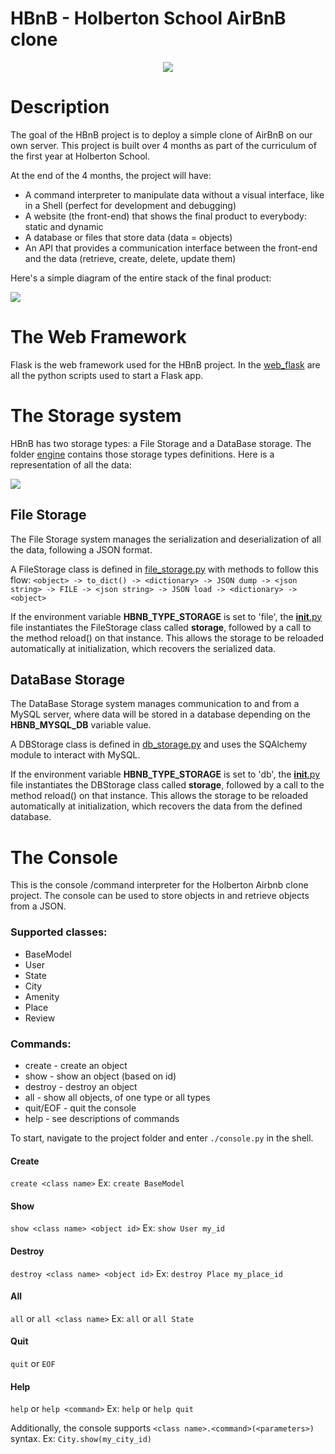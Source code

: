 # HBnB - Holberton School AirBnB clone

<p align="center">
    <img src="https://i.imgur.com/JOhaZ5m.png">
</p>

# Description

The goal of the HBnB project is to deploy a simple clone of AirBnB on our own server.
This project is built over 4 months as part of the curriculum of the first year at Holberton School.

At the end of the 4 months, the project will have:
- A command interpreter to manipulate data without a visual interface, like in a Shell (perfect for development and debugging)
- A website (the front-end) that shows the final product to everybody: static and dynamic
- A database or files that store data (data = objects)
- An API that provides a communication interface between the front-end and the data (retrieve, create, delete, update them)

Here's a simple diagram of the entire stack of the final product:

<p>
    <img src="https://i.imgur.com/sQ4tQRX.png">
</p>

# The Web Framework

Flask is the web framework used for the HBnB project.
In the [web_flask](./web_flask) are all the python scripts used to start a Flask app.

# The Storage system

HBnB has two storage types: a File Storage and a DataBase storage.
The folder [engine](./models/engine/) contains those storage types definitions.
Here is a representation of all the data:

<p>
    <img src="https://i.imgur.com/eNZMRuS.jpg">
</p>

## File Storage

The File Storage system manages the serialization and deserialization of all the data, following a JSON format.

A FileStorage class is defined in [file_storage.py](./models/engine/file_storage.py) with methods to follow this flow:
```<object> -> to_dict() -> <dictionary> -> JSON dump -> <json string> -> FILE -> <json string> -> JSON load -> <dictionary> -> <object>```

If the environment variable **HBNB_TYPE_STORAGE** is set to 'file', the [__init__.py](./models/__init__.py) file instantiates the FileStorage class called **storage**, followed by a call to the method reload() on that instance.
This allows the storage to be reloaded automatically at initialization, which recovers the serialized data.

## DataBase Storage

The DataBase Storage system manages communication to and from a MySQL server, where data will be stored in a database depending on the **HBNB_MYSQL_DB** variable value.

A DBStorage class is defined in [db_storage.py](./models/engine/db_storage.py) and uses the SQAlchemy module to interact with MySQL.

If the environment variable **HBNB_TYPE_STORAGE** is set to 'db', the [__init__.py](./models/__init__.py) file instantiates the DBStorage class called **storage**, followed by a call to the method reload() on that instance.
This allows the storage to be reloaded automatically at initialization, which recovers the data from the defined database.

# The Console

This is the console /command interpreter for the Holberton Airbnb clone project. The console can be used to store objects in and retrieve objects from a JSON.

### Supported classes:
* BaseModel
* User
* State
* City
* Amenity
* Place
* Review

### Commands:
* create - create an object
* show - show an object (based on id)
* destroy - destroy an object
* all - show all objects, of one type or all types
* quit/EOF - quit the console
* help - see descriptions of commands

To start, navigate to the project folder and enter `./console.py` in the shell.

#### Create
`create <class name>`
Ex:
`create BaseModel`

#### Show
`show <class name> <object id>`
Ex:
`show User my_id`

#### Destroy
`destroy <class name> <object id>`
Ex:
`destroy Place my_place_id`

#### All
`all` or `all <class name>`
Ex:
`all` or `all State`

#### Quit
`quit` or `EOF`

#### Help
`help` or `help <command>`
Ex:
`help` or `help quit`

Additionally, the console supports `<class name>.<command>(<parameters>)` syntax.
Ex:
`City.show(my_city_id)`
